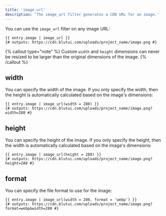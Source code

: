 ```yaml
---
title: 'image_url'
description: 'The image_url filter generates a CDN URL for an image.'
---
```


You can use the `image_url` filter on any image URL:

```canvas {% process=false %}
{{ entry.image | image_url }}
{# outputs: https://cdn.blutui.com/uploads/project_name/image.png #}
```

{% callout type="note" %}
Custom `width` and `height` dimensions can never be resized to be larger than the original dimensions of the image.
{% /callout %}

## width

You can specify the width of the image. If you only specify the width, then the height is automatically calculated based on the image's dimensions:

```canvas {% process=false %}
{{ entry.image | image_url(width = 280) }}
{# outputs: https://cdn.blutui.com/uploads/project_name/image.png?width=280 #}
```

## height

You can specify the height of the image. If you only specify the height, then the width is automatically calculated based on the image's dimensions:

```canvas {% process=false %}
{{ entry.image | image_url(height = 280) }}
{# outputs: https://cdn.blutui.com/uploads/project_name/image.png?height=280 #}
```

## format

You can specify the file format to use for the image:

```canvas {% process=false %}
{{ entry.image | image_url(width = 280, format = 'webp') }}
{# outputs: https://cdn.blutui.com/uploads/project_name/image.png?format=webp&width=280 #}
```
